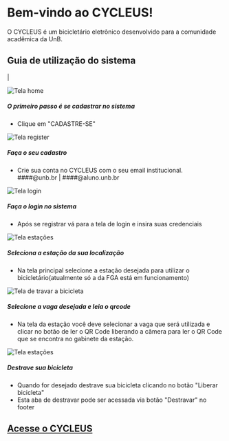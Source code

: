 # Bem-vindo ao CYCLEUS!

O CYCLEUS é um bicicletário eletrônico desenvolvido para a comunidade acadêmica da UnB.

## Guia de utilização do sistema

|

![Tela home](./img/inicial.png)

##### O primeiro passo é se cadastrar no sistema

- Clique em "CADASTRE-SE"

![Tela register](./img/register.png)

##### Faça o seu cadastro

- Crie sua conta no CYCLEUS com o seu email institucional. ####@unb.br | ####@aluno.unb.br

![Tela login](./img/login.png)

##### Faça o login no sistema

- Após se registrar vá para a tela de login e insira suas credenciais

![Tela estações](./img/main_station.png)

##### Seleciona a estação da sua localização

- Na tela principal selecione a estação desejada para utilizar o bicicletário(atualmente só a da FGA está em funcionamento)

![Tela de travar a bicicleta](./img/station.png)

##### Selecione a vaga desejada e leia o qrcode

- Na tela da estação você deve selecionar a vaga que será utilizada e clicar no botão de ler o QR Code liberando a câmera para ler o QR Code que se encontra no gabinete da estação.

![Tela estações](./img/unlock.png)

##### Destrave sua bicicleta

- Quando for desejado destrave sua bicicleta clicando no botão "Liberar bicicleta"
- Esta aba de destravar pode ser acessada via botão "Destravar" no footer

## [Acesse o CYCLEUS]()
